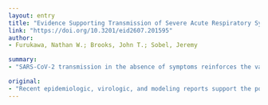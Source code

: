 ```yaml
---
layout: entry
title: "Evidence Supporting Transmission of Severe Acute Respiratory Syndrome Coronavirus 2 While Presymptomatic or Asymptomatic"
link: "https://doi.org/10.3201/eid2607.201595"
author:
- Furukawa, Nathan W.; Brooks, John T.; Sobel, Jeremy

summary:
- "SARS-CoV-2 transmission in the absence of symptoms reinforces the value of measures that prevent the spread of the disease. Critical knowledge gaps include the relative incidence of asymptomatic and symptomatic SARS. Public health interventions that prevent SARS transmission. Question of whether SARS CoV-2 infection confers protective immunity. Recent epidemiologic, virologic, and modeling reports support the possibility of severe acute respiratory syndrome coronavirus 2 transmission from persons who are presymptomatic."

original:
- "Recent epidemiologic, virologic, and modeling reports support the possibility of severe acute respiratory syndrome coronavirus 2 (SARS-CoV-2) transmission from persons who are presymptomatic (SARS-CoV-2 detected before symptom onset) or asymptomatic (SARS-CoV-2 detected but symptoms never develop). SARS-CoV-2 transmission in the absence of symptoms reinforces the value of measures that prevent the spread of SARS-CoV-2 by infected persons who may not exhibit illness despite being infectious. Critical knowledge gaps include the relative incidence of asymptomatic and symptomatic SARS-CoV-2 infection, the public health interventions that prevent asymptomatic transmission, and the question of whether asymptomatic SARS-CoV-2 infection confers protective immunity."
---
```


